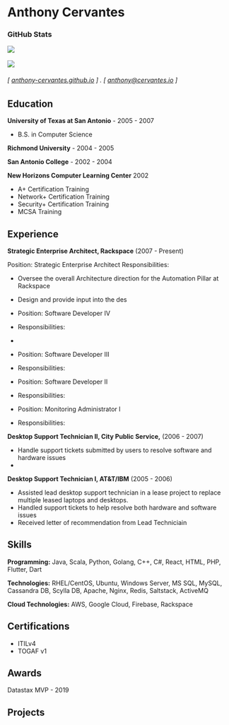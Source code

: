 <!--
**anthony-cervantes/anthony-cervantes** is a ✨ _special_ ✨ repository because its `README.md` (this file) appears on your GitHub profile.

Here are some ideas to get you started:

- 🔭 I’m currently working on ...
- 🌱 I’m currently learning ...
- 👯 I’m looking to collaborate on ...
- 🤔 I’m looking for help with ...
- 💬 Ask me about ...
- 📫 How to reach me: ...
- 😄 Pronouns: ...
- ⚡ Fun fact: ...
-->

Anthony Cervantes
======

### GitHub Stats
<a href="https://github.com/anthony-cervantes">
  <img align="top" src="https://github-readme-stats.vercel.app/api?username=anthony-cervantes&count_private=true&show_icons=true&theme=vue-dark&include_all_commits=true" />
</a>
<br/>
<br/>
<a href="https://github.com/anthony-cervantes">
  <img align="top" src="https://github-readme-stats.vercel.app/api/top-langs/?username=anthony-cervantes&theme=vue-dark&layout=compact&langs_count=10&hide=css,html" />
</a>

####
###### [ [anthony-cervantes.github.io](http://anthony-cervantes.github.io) ] . [ anthony@cervantes.io ]

**Education**
---------
**University of Texas at San Antonio** - 2005 - 2007
* B.S. in Computer Science

**Richmond University** - 2004 - 2005

**San Antonio College** - 2002 - 2004

**New Horizons Computer Learning Center** 2002
* A+ Certification Training
* Network+ Certification Training
* Security+ Certification Training
* MCSA Training

**Experience**
---------
**Strategic Enterprise Architect, Rackspace** (2007 - Present)

Position: Strategic Enterprise Architect
Responsibilities:

* Oversee the overall Architecture direction for the Automation Pillar at Rackspace
* Design and provide input into the des

* Position: Software Developer IV
* Responsibilities:
* 

* Position: Software Developer III
* Responsibilities:

* Position: Software Developer II
* Responsibilities:

* Position: Monitoring Administrator I
* Responsibilities:

**Desktop Support Technician II, City Public Service,** (2006 - 2007)
* Handle support tickets submitted by users to resolve software and hardware issues
* 

**Desktop Support Technician I, AT&T/IBM** (2005 - 2006)
* Assisted lead desktop support technician in a lease project to replace multiple leased laptops and desktops.
* Handled support tickets to help resolve both hardware and software issues
* Received letter of recommendation from Lead Techniciain

**Skills**
------
**Programming:** Java, Scala, Python, Golang, C++, C#, React, HTML, PHP, Flutter, Dart

**Technologies:** RHEL/CentOS, Ubuntu, Windows Server, MS SQL, MySQL, Cassandra DB, Scylla DB, Apache, Nginx, Redis, Saltstack, ActiveMQ

**Cloud Technologies:** AWS, Google Cloud, Firebase, Rackspace

**Certifications**
------
* ITILv4
* TOGAF v1

**Awards**
------
Datastax MVP - 2019

**Projects**
--------
